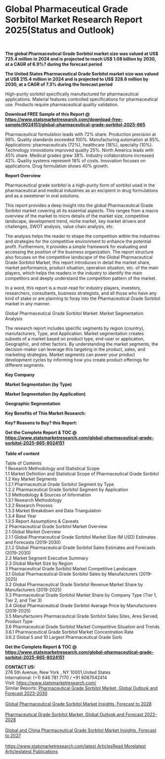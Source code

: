 <h1>Global Pharmaceutical Grade Sorbitol Market Research Report 2025(Status and Outlook)</h1><br/><p><strong>The global Pharmaceutical Grade Sorbitol market size was valued at US$ 725.4 million in 2024 and is projected to reach US$ 1.08 billion by 2030, at a <strong>CAGR</strong> of 6.9%? during the forecast period</strong></p><p><strong>The United States Pharmaceutical Grade Sorbitol market size was valued at US$ 215.4 million in 2024 and is projected to US$ 328.6 million by 2030, at a <strong>CAGR</strong> of 7.3% during the forecast period</strong></p><p>High-purity sorbitol specifically manufactured for pharmaceutical applications. Material features controlled specifications for pharmaceutical use. Products require pharmaceutical quality validation.</p><p><strong>Download FREE Sample of this Report @ <a href="https://www.statsmarketresearch.com/download-free-sample/8024151/global-pharmaceutical-grade-sorbitol-2025-665">https://www.statsmarketresearch.com/download-free-sample/8024151/global-pharmaceutical-grade-sorbitol-2025-665</a></strong></p><p>Pharmaceutical formulation leads with 72% share. Production precision at 99%. Quality standards exceeded 100%. Manufacturing automation at 85%. Applications: pharmaceuticals (72%), healthcare (18%), specialty (10%). Technology innovations improved quality 25%. North America leads with 45% share. Medical grades grew 38%. Industry collaborations increased 42%. Quality systems represent 18% of costs. Innovation focuses on applications. Drug formulation shows 40% growth.</p><p><strong>Report Overview</strong></p><p>Pharmaceutical grade sorbitol is a high-purity form of sorbitol used in the pharmaceutical and medical industries as an excipient in drug formulations and as a sweetener in oral solutions.</p><p>This report provides a deep insight into the global Pharmaceutical Grade Sorbitol market covering all its essential aspects. This ranges from a macro overview of the market to micro details of the market size, competitive landscape, development trend, niche market, key market drivers and challenges, SWOT analysis, value chain analysis, etc.</p><p>The analysis helps the reader to shape the competition within the industries and strategies for the competitive environment to enhance the potential profit. Furthermore, it provides a simple framework for evaluating and accessing the position of the business organization. The report structure also focuses on the competitive landscape of the Global Pharmaceutical Grade Sorbitol Market, this report introduces in detail the market share, market performance, product situation, operation situation, etc. of the main players, which helps the readers in the industry to identify the main competitors and deeply understand the competition pattern of the market.</p><p>In a word, this report is a must-read for industry players, investors, researchers, consultants, business strategists, and all those who have any kind of stake or are planning to foray into the Pharmaceutical Grade Sorbitol market in any manner.</p><p>Global Pharmaceutical Grade Sorbitol Market: Market Segmentation Analysis</p><p>The research report includes specific segments by region (country), manufacturers, Type, and Application. Market segmentation creates subsets of a market based on product type, end-user or application, Geographic, and other factors. By understanding the market segments, the decision-maker can leverage this targeting in the product, sales, and marketing strategies. Market segments can power your product development cycles by informing how you create product offerings for different segments.</p><p><strong>Key Company</strong></p><p><strong>Market Segmentation (by Type)</strong></p><p><strong>Market Segmentation (<strong>by Application</strong>)</strong></p><p><strong>Geographic Segmentation</strong></p><p><strong>Key Benefits of This Market Research:</strong></p><p><strong>Key? <strong>Reasons to Buy</strong>? this Report:</strong></p><div><b>Get the Complete Report & TOC @ <a href="https://www.statsmarketresearch.com/global-pharmaceutical-grade-sorbitol-2025-665-8024151">https://www.statsmarketresearch.com/global-pharmaceutical-grade-sorbitol-2025-665-8024151</a></b></div><br><b>Table of content</b><p>Table of Contents<br /> 1 Research Methodology and Statistical Scope<br /> 1.1 Market Definition and Statistical Scope of Pharmaceutical Grade Sorbitol<br /> 1.2 Key Market Segments<br /> 1.2.1 Pharmaceutical Grade Sorbitol Segment by Type<br /> 1.2.2 Pharmaceutical Grade Sorbitol Segment by Application<br /> 1.3 Methodology & Sources of Information<br /> 1.3.1 Research Methodology<br /> 1.3.2 Research Process<br /> 1.3.3 Market Breakdown and Data Triangulation<br /> 1.3.4 Base Year<br /> 1.3.5 Report Assumptions & Caveats<br /> 2 Pharmaceutical Grade Sorbitol Market Overview<br /> 2.1 Global Market Overview<br /> 2.1.1 Global Pharmaceutical Grade Sorbitol Market Size (M USD) Estimates and Forecasts (2019-2030)<br /> 2.1.2 Global Pharmaceutical Grade Sorbitol Sales Estimates and Forecasts (2019-2030)<br /> 2.2 Market Segment Executive Summary<br /> 2.3 Global Market Size by Region<br /> 3 Pharmaceutical Grade Sorbitol Market Competitive Landscape<br /> 3.1 Global Pharmaceutical Grade Sorbitol Sales by Manufacturers (2019-2025)<br /> 3.2 Global Pharmaceutical Grade Sorbitol Revenue Market Share by Manufacturers (2019-2025)<br /> 3.3 Pharmaceutical Grade Sorbitol Market Share by Company Type (Tier 1, Tier 2, and Tier 3)<br /> 3.4 Global Pharmaceutical Grade Sorbitol Average Price by Manufacturers (2019-2025)<br /> 3.5 Manufacturers Pharmaceutical Grade Sorbitol Sales Sites, Area Served, Product Type<br /> 3.6 Pharmaceutical Grade Sorbitol Market Competitive Situation and Trends<br /> 3.6.1 Pharmaceutical Grade Sorbitol Market Concentration Rate<br /> 3.6.2 Global 5 and 10 Largest Pharmaceutical Grade Sorb<br><div><b>Get the Complete Report & TOC @ <a href="https://www.statsmarketresearch.com/global-pharmaceutical-grade-sorbitol-2025-665-8024151">https://www.statsmarketresearch.com/global-pharmaceutical-grade-sorbitol-2025-665-8024151</a></b></div></p> <b>CONTACT US:</b><br>276 5th Avenue, New York , NY 10001,United States<br>International: (+1) 646 781 7170 / +91 8087042414<br>Visit: <a href="https://www.statsmarketresearch.com/">https://www.statsmarketresearch.com/</a><br>Similar Reports: <a href="https://www.statsmarketresearch.com/global-pharmaceutical-grade-sorbitol-2025-665-8024151">Pharmaceutical Grade Sorbitol Market, Global Outlook and Forecast 2023-2030</a><br/><br/><a href="https://www.statsmarketresearch.com/global-pharmaceutical-grade-sorbitol-2025-665-8024151">Global Pharmaceutical Grade Sorbitol Market Insights, Forecast to 2028</a><br/><br/><a href="https://www.statsmarketresearch.com/global-pharmaceutical-grade-sorbitol-2025-665-8024151">Pharmaceutical Grade Sorbitol Market, Global Outlook and Forecast 2022-2028</a><br/><br/><a href="https://www.statsmarketresearch.com/global-pharmaceutical-grade-sorbitol-2025-665-8024151">Global and China Pharmaceutical Grade Sorbitol Market Insights, Forecast to 2027</a><br/><br/><a href="https://gyeongbokgung.com">https://www.statsmarketresearch.com/</a><a href="https://hallyeomaritime.com">latest Articles</a><a href="https://jingwansa.com">Read More</a><a href=https://nguoiviet.jp/">latest Articles</a><a href="https://www.intelmarketresearch.com/">latest Publications</a>